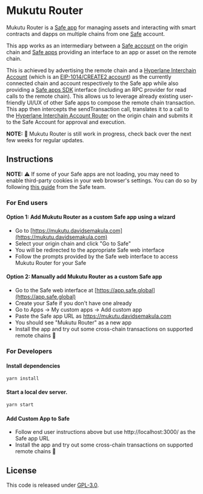 # Mukutu Router

Mukutu Router is a [Safe app](https://help.gnosis-safe.io/en/articles/4022022-what-are-safe-apps) for managing assets and interacting with smart contracts and dapps on multiple chains from one [Safe](https://app.safe.global/) account.

This app works as an intermediary between a [Safe account](https://app.safe.global/) on the origin chain and [Safe apps](https://help.gnosis-safe.io/en/articles/4022022-what-are-safe-apps) providing an interface to an app or asset on the remote chain.

This is achieved by advertising the remote chain and a [Hyperlane Interchain Account](https://docs.hyperlane.xyz/docs/developers/send) (which is an [EIP-1014/CREATE2 account](https://eips.ethereum.org/EIPS/eip-1014)) as the currently connected chain and account respectively to the Safe app while also providing a [Safe apps SDK](https://github.com/safe-global/safe-apps-sdk) interface (including an RPC provider for read calls to the remote chain).
This allows us to leverage already existing user-friendly UI/UX of other Safe apps to compose the remote chain transaction.
This app then intercepts the sendTransaction call, translates it to a call to the [Hyperlane Interchain Account Router](https://docs.hyperlane.xyz/docs/developers/send) on the origin chain and submits it to the Safe Account for approval and execution.

**NOTE:** 🚧 Mukutu Router is still work in progress, check back over the next few weeks for regular updates.

## Instructions

**NOTE:** ⚠ If some of your Safe apps are not loading, you may need to enable third-party cookies in your web browser's settings. You can do so by following [this guide](https://help.safe.global/en/articles/40797-why-do-i-need-to-enable-third-party-cookies-for-safe-apps) from the Safe team.

### For End users

#### Option 1: Add Mukutu Router as a custom Safe app using a wizard

- Go to [https://mukutu.davidsemakula.com](https://mukutu.davidsemakula.com)
- Select your origin chain and click "Go to Safe"
- You will be redirected to the appropriate Safe web interface
- Follow the prompts provided by the Safe web interface to access Mukutu Router for your Safe

#### Option 2: Manually add Mukutu Router as a custom Safe app

- Go to the Safe web interface at [https://app.safe.global](https://app.safe.global)
- Create your Safe if you don't have one already
- Go to Apps -> My custom apps -> Add custom app
- Paste the Safe app URL as https://mukutu.davidsemakula.com
- You should see "Mukutu Router" as a new app
- Install the app and try out some cross-chain transactions on supported remote chains 🎉


### For Developers

#### Install dependencies

```shell
yarn install
```

#### Start a local dev server.

```sh
yarn start
```

#### Add Custom App to Safe

- Follow end user instructions above but use http://localhost:3000/ as the Safe app URL
- Install the app and try out some cross-chain transactions on supported remote chains 🚀

## License
This code is released under [GPL-3.0](/LICENSE).